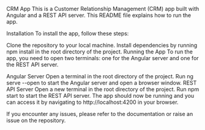 CRM App
This is a Customer Relationship Management (CRM) app built with Angular and a REST API server. This README file explains how to run the app.

Installation
To install the app, follow these steps:

Clone the repository to your local machine.
Install dependencies by running npm install in the root directory of the project.
Running the App
To run the app, you need to open two terminals: one for the Angular server and one for the REST API server.

Angular Server
Open a terminal in the root directory of the project.
Run ng serve --open to start the Angular server and open a browser window.
REST API Server
Open a new terminal in the root directory of the project.
Run npm start to start the REST API server.
The app should now be running and you can access it by navigating to http://localhost:4200 in your browser.

If you encounter any issues, please refer to the documentation or raise an issue on the repository.
